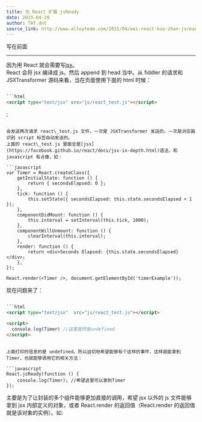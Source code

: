 ```yaml
---
title: 为 React 扩展 jsReady
date: 2015-04-29
author: TAT.dnt
source_link: http://www.alloyteam.com/2015/04/wei-react-kuo-zhan-jsready/
---
```


<!-- {% raw %} - for jekyll -->

写在前面  

* * *

因为用 React 就会需要写[jsx](https://facebook.github.io/react/docs/jsx-in-depth.html)。  
React 会将 jsx 编译成 js。然后 append 到 head 当中。从 fiddler 的请求和 JSXTransformer 源码来看，当在页面使用下面的 html 时候：

````html

```html
<script type="text/jsx" src="js/react_test.js"></script>
````

;

````

会发送两次请求 react\_test.js 文件，一次是 JSXTransformer 发送的，一次是浏览器识别 script 标签自动发送的。  
上面的 react\_test.js 里面全是[jsx](https://facebook.github.io/react/docs/jsx-in-depth.html)语法，和 javascript 有点像，如：

```javascript
var Timer = React.createClass({
    getInitialState: function () {
        return { secondsElapsed: 0 };
    },
    tick: function () {
        this.setState({ secondsElapsed: this.state.secondsElapsed + 1 });
    },
    componentDidMount: function () {
        this.interval = setInterval(this.tick, 1000);
    },
    componentWillUnmount: function () {
        clearInterval(this.interval);
    },
    render: function () {
        return <div>Seconds Elapsed: {this.state.secondsElapsed}</div>;
    },
});
````

    React.render(<Timer />, document.getElementById('timerExample'));

现在问题来了：

````html

```html
<script type="text/jsx"  src="js/react_test.js"></script>
````

```html
<script>
  console.log(Timer) //这里居然是undefined
</script>
```

````

上面打印的信息的是 undefined。所以迫切地希望能够有个这样的事件，这样就能拿到 Timer，也就能够调用它的相关方法：

```javascript
React.jsReady(function () {
    console.log(Timer); //希望这里可以拿到Timer
});
````

主要是为了让封装的多个组件能够更加直接的调用，希望 jsx 以外的 js 文件能够拿到 jsx 内部定义的对象，或者 React.render 的返回值（React.render 的返回值就是该对象的实例）。如:


<!-- {% endraw %} - for jekyll -->